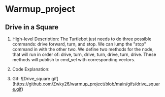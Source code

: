 # Warmup_project

## Drive in a Square
  1. High-level Description: The Turtlebot just needs to do three possible commands: drive forward, turn, and stop. We can lump the "stop" command in with the other two. We define two methods for the node, that will run in order of: drive, turn, drive, turn, drive, turn, drive. These methods will publish to cmd_vel with corresponding vectors.
   
  2. Code Explanation: 
  3. Gif: ![Drive_square gif] (https://github.com/Zwky26/warmup_project/blob/main/gifs/drive_square.gif)

